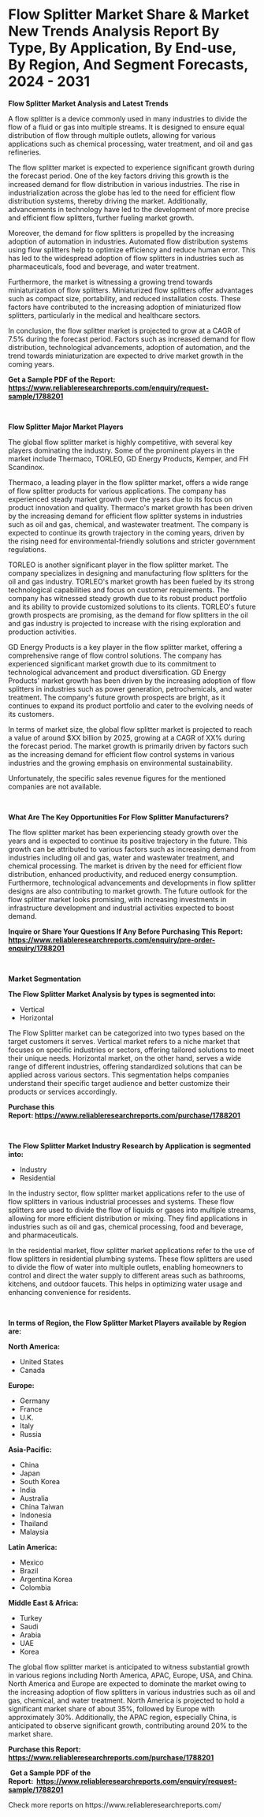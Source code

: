 <p><h1>Flow Splitter Market Share & Market New Trends Analysis Report By Type, By Application, By End-use, By Region, And Segment Forecasts, 2024 - 2031</h1></p><p><strong>Flow Splitter Market Analysis and Latest Trends</strong></p>
<p><p>A flow splitter is a device commonly used in many industries to divide the flow of a fluid or gas into multiple streams. It is designed to ensure equal distribution of flow through multiple outlets, allowing for various applications such as chemical processing, water treatment, and oil and gas refineries.</p><p>The flow splitter market is expected to experience significant growth during the forecast period. One of the key factors driving this growth is the increased demand for flow distribution in various industries. The rise in industrialization across the globe has led to the need for efficient flow distribution systems, thereby driving the market. Additionally, advancements in technology have led to the development of more precise and efficient flow splitters, further fueling market growth.</p><p>Moreover, the demand for flow splitters is propelled by the increasing adoption of automation in industries. Automated flow distribution systems using flow splitters help to optimize efficiency and reduce human error. This has led to the widespread adoption of flow splitters in industries such as pharmaceuticals, food and beverage, and water treatment.</p><p>Furthermore, the market is witnessing a growing trend towards miniaturization of flow splitters. Miniaturized flow splitters offer advantages such as compact size, portability, and reduced installation costs. These factors have contributed to the increasing adoption of miniaturized flow splitters, particularly in the medical and healthcare sectors.</p><p>In conclusion, the flow splitter market is projected to grow at a CAGR of 7.5% during the forecast period. Factors such as increased demand for flow distribution, technological advancements, adoption of automation, and the trend towards miniaturization are expected to drive market growth in the coming years.</p></p>
<p><strong>Get a Sample PDF of the Report:&nbsp; <a href="https://www.reliableresearchreports.com/enquiry/request-sample/1788201">https://www.reliableresearchreports.com/enquiry/request-sample/1788201</a></strong></p>
<p>&nbsp;</p>
<p><strong>Flow Splitter Major Market Players</strong></p>
<p><p>The global flow splitter market is highly competitive, with several key players dominating the industry. Some of the prominent players in the market include Thermaco, TORLEO, GD Energy Products, Kemper, and FH Scandinox.</p><p>Thermaco, a leading player in the flow splitter market, offers a wide range of flow splitter products for various applications. The company has experienced steady market growth over the years due to its focus on product innovation and quality. Thermaco's market growth has been driven by the increasing demand for efficient flow splitter systems in industries such as oil and gas, chemical, and wastewater treatment. The company is expected to continue its growth trajectory in the coming years, driven by the rising need for environmental-friendly solutions and stricter government regulations.</p><p>TORLEO is another significant player in the flow splitter market. The company specializes in designing and manufacturing flow splitters for the oil and gas industry. TORLEO's market growth has been fueled by its strong technological capabilities and focus on customer requirements. The company has witnessed steady growth due to its robust product portfolio and its ability to provide customized solutions to its clients. TORLEO's future growth prospects are promising, as the demand for flow splitters in the oil and gas industry is projected to increase with the rising exploration and production activities.</p><p>GD Energy Products is a key player in the flow splitter market, offering a comprehensive range of flow control solutions. The company has experienced significant market growth due to its commitment to technological advancement and product diversification. GD Energy Products' market growth has been driven by the increasing adoption of flow splitters in industries such as power generation, petrochemicals, and water treatment. The company's future growth prospects are bright, as it continues to expand its product portfolio and cater to the evolving needs of its customers.</p><p>In terms of market size, the global flow splitter market is projected to reach a value of around $XX billion by 2025, growing at a CAGR of XX% during the forecast period. The market growth is primarily driven by factors such as the increasing demand for efficient flow control systems in various industries and the growing emphasis on environmental sustainability.</p><p>Unfortunately, the specific sales revenue figures for the mentioned companies are not available.</p></p>
<p>&nbsp;</p>
<p><strong>What Are The Key Opportunities For Flow Splitter Manufacturers?</strong></p>
<p><p>The flow splitter market has been experiencing steady growth over the years and is expected to continue its positive trajectory in the future. This growth can be attributed to various factors such as increasing demand from industries including oil and gas, water and wastewater treatment, and chemical processing. The market is driven by the need for efficient flow distribution, enhanced productivity, and reduced energy consumption. Furthermore, technological advancements and developments in flow splitter designs are also contributing to market growth. The future outlook for the flow splitter market looks promising, with increasing investments in infrastructure development and industrial activities expected to boost demand.</p></p>
<p><strong>Inquire or Share Your Questions If Any Before Purchasing This Report: <a href="https://www.reliableresearchreports.com/enquiry/pre-order-enquiry/1788201">https://www.reliableresearchreports.com/enquiry/pre-order-enquiry/1788201</a></strong></p>
<p>&nbsp;</p>
<p><strong>Market Segmentation</strong></p>
<p><strong>The Flow Splitter Market Analysis by types is segmented into:</strong></p>
<p><ul><li>Vertical</li><li>Horizontal</li></ul></p>
<p><p>The Flow Splitter market can be categorized into two types based on the target customers it serves. Vertical market refers to a niche market that focuses on specific industries or sectors, offering tailored solutions to meet their unique needs. Horizontal market, on the other hand, serves a wide range of different industries, offering standardized solutions that can be applied across various sectors. This segmentation helps companies understand their specific target audience and better customize their products or services accordingly.</p></p>
<p><strong>Purchase this Report:&nbsp;<a href="https://www.reliableresearchreports.com/purchase/1788201">https://www.reliableresearchreports.com/purchase/1788201</a></strong></p>
<p>&nbsp;</p>
<p><strong>The Flow Splitter Market Industry Research by Application is segmented into:</strong></p>
<p><ul><li>Industry</li><li>Residential</li></ul></p>
<p><p>In the industry sector, flow splitter market applications refer to the use of flow splitters in various industrial processes and systems. These flow splitters are used to divide the flow of liquids or gases into multiple streams, allowing for more efficient distribution or mixing. They find applications in industries such as oil and gas, chemical processing, food and beverage, and pharmaceuticals.</p><p>In the residential market, flow splitter market applications refer to the use of flow splitters in residential plumbing systems. These flow splitters are used to divide the flow of water into multiple outlets, enabling homeowners to control and direct the water supply to different areas such as bathrooms, kitchens, and outdoor faucets. This helps in optimizing water usage and enhancing convenience for residents.</p></p>
<p>&nbsp;</p>
<p><strong>In terms of Region, the Flow Splitter Market Players available by Region are:</strong></p>
<p>
    <p> <strong> North America: </strong>
        <ul>
            <li>United States</li>
            <li>Canada</li>
        </ul>
        </p> 
    <p> <strong> Europe: </strong>
        <ul>
            <li>Germany</li>
            <li>France</li>
            <li>U.K.</li>
            <li>Italy</li>
            <li>Russia</li>
        </ul>
        </p> 
    <p> <strong> Asia-Pacific: </strong>
        <ul>
            <li>China</li>
            <li>Japan</li>
            <li>South Korea</li>
            <li>India</li>
            <li>Australia</li>
            <li>China Taiwan</li>
            <li>Indonesia</li>
            <li>Thailand</li>
            <li>Malaysia</li>
        </ul>
        </p> 
    <p> <strong> Latin America: </strong>
        <ul>
            <li>Mexico</li>
            <li>Brazil</li>
            <li>Argentina Korea</li>
            <li>Colombia</li>
        </ul>
        </p> 
    <p> <strong> Middle East & Africa: </strong>
        <ul>
            <li>Turkey</li>
            <li>Saudi</li>
            <li>Arabia</li>
            <li>UAE</li>
            <li>Korea</li>
        </ul>
    </p>
    </p>
<p><p>The global flow splitter market is anticipated to witness substantial growth in various regions including North America, APAC, Europe, USA, and China. North America and Europe are expected to dominate the market owing to the increasing adoption of flow splitters in various industries such as oil and gas, chemical, and water treatment. North America is projected to hold a significant market share of about 35%, followed by Europe with approximately 30%. Additionally, the APAC region, especially China, is anticipated to observe significant growth, contributing around 20% to the market share.</p></p>
<p><strong>Purchase this Report: <a href="https://www.reliableresearchreports.com/purchase/1788201">https://www.reliableresearchreports.com/purchase/1788201</a></strong></p>
<p>&nbsp;<strong>Get a Sample PDF of the Report:&nbsp;&nbsp;<a href="https://www.reliableresearchreports.com/enquiry/request-sample/1788201">https://www.reliableresearchreports.com/enquiry/request-sample/1788201</a></strong></p>
<p><strong></strong></p>
<p>Check more reports on https://www.reliableresearchreports.com/</p>